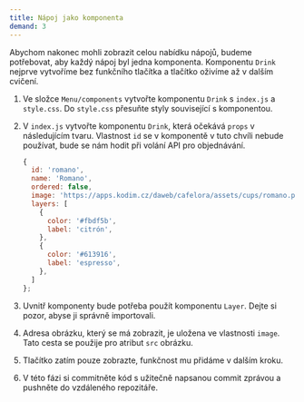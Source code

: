 ```yaml
---
title: Nápoj jako komponenta
demand: 3
---
```


Abychom nakonec mohli zobrazit celou nabídku nápojů, budeme potřebovat, aby každý nápoj byl jedna komponenta. Komponentu `Drink` nejprve vytvoříme bez funkčního tlačítka a tlačítko oživíme až v dalším cvičení.

1. Ve složce `Menu/components` vytvořte komponentu `Drink` s `index.js` a `style.css`. Do `style.css` přesuňte styly související s komponentou.
1. V `index.js` vytvořte komponentu `Drink`, která očekává `props` v následujícím tvaru. Vlastnost `id` se v komponentě v tuto chvíli nebude používat, bude se nám hodit při volání API pro objednávání.

   ```js
   {
     id: 'romano',
     name: 'Romano',
     ordered: false,
     image: 'https://apps.kodim.cz/daweb/cafelora/assets/cups/romano.png',
     layers: [
       {
         color: '#fbdf5b',
         label: 'citrón',
       },
       {
         color: '#613916',
         label: 'espresso',
       },
     ]
   };
   ```
1. Uvnitř komponenty bude potřeba použít komponentu `Layer`. Dejte si pozor, abyse ji správně importovali.
1. Adresa obrázku, který se má zobrazit, je uložena ve vlastnosti `image`. Tato cesta se použije pro atribut `src` obrázku.
1. Tlačítko zatím pouze zobrazte, funkčnost mu přidáme v dalším kroku.
1. V této fázi si commitněte kód s užitečně napsanou commit zprávou a pushněte do vzdáleného repozitáře.
